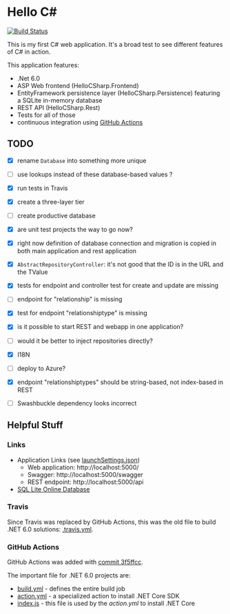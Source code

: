 # Hello C#

[![Build Status](https://github.com/slothsoft/hello-c-sharp/actions/workflows/build.yml/badge.svg)](https://github.com/slothsoft/hello-c-sharp/actions)

This is my first C# web application. It's a broad test to see different features of C# in action.

This application features:

- .Net 6.0 
- ASP Web frontend (HelloCSharp.Frontend)
- EntityFramework persistence layer (HelloCSharp.Persistence) featuring a SQLite in-memory database
- REST API (HelloCSharp.Rest)
- Tests for all of those
- continuous integration using [GitHub Actions](https://github.com/slothsoft/hello-c-sharp/actions)



## TODO

- [x] rename `Database` into something more unique
- [ ] use lookups instead of these database-based values ?
- [x] run tests in Travis
- [x] create a three-layer tier
- [ ] create productive database
- [x] are unit test projects the way to go now?
- [x] right now definition of database connection and migration is copied in both main application and rest application
- [x] `AbstractRepositoryController`: it's not good that the ID is in the URL and the TValue
- [x] tests for endpoint and controller test for create and update are missing
- [ ] endpoint for "relationship" is missing
- [x] test for endpoint "relationshiptype" is missing
- [x] is it possible to start REST and webapp in one application?
- [ ] would it be better to inject repositories directly?
- [x] I18N
- [ ] deploy to Azure?
- [x] endpoint "relationshiptypes" should be string-based, not index-based in REST
- [ ] Swashbuckle dependency looks incorrect



## Helpful Stuff

### Links

- Application Links (see [launchSettings.json](HelloCSharp/Properties/launchSettings.json))
  - Web application: http://localhost:5000/
  - Swagger: http://localhost:5000/swagger
  - REST endpoint: http://localhost:5000/api
- [SQL Lite Online Database](https://sqliteonline.com/)


### Travis

Since Travis was replaced by GitHub Actions, this was the old file to build .NET 6.0 solutions: [.travis.yml](../../blob/6564ef8e139409da7fd6f51004822a719961d924/.travis.yml). 


### GitHub Actions

GitHub Actions was added with [commit 3f5ffcc](../../commit/3f5ffccc324022379f7a954bdf169c97c1d4fe28). 

The important file for .NET 6.0 projects are:

- [build.yml](.github/workflows/build.yml) - defines the entire build job
- [action.yml](action.yml) - a specialized action to install .NET Core SDK
- [index.js](.github/dist/index.js) - this file is used by the _action.yml_ to install .NET Core


